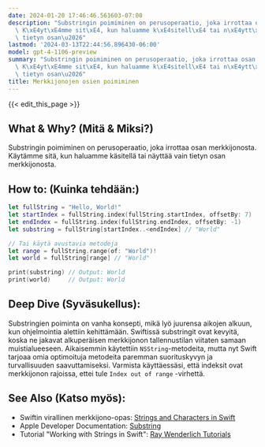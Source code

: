 ```yaml
---
date: 2024-01-20 17:46:46.561603-07:00
description: "Substringin poimiminen on perusoperaatio, joka irrottaa osan merkkijonosta.\
  \ K\xE4yt\xE4mme sit\xE4, kun haluamme k\xE4sitell\xE4 tai n\xE4ytt\xE4\xE4 vain\
  \ tietyn osan\u2026"
lastmod: '2024-03-13T22:44:56.896430-06:00'
model: gpt-4-1106-preview
summary: "Substringin poimiminen on perusoperaatio, joka irrottaa osan merkkijonosta.\
  \ K\xE4yt\xE4mme sit\xE4, kun haluamme k\xE4sitell\xE4 tai n\xE4ytt\xE4\xE4 vain\
  \ tietyn osan\u2026"
title: Merkkijonojen osien poimiminen
---
```


{{< edit_this_page >}}

## What & Why? (Mitä & Miksi?)
Substringin poimiminen on perusoperaatio, joka irrottaa osan merkkijonosta. Käytämme sitä, kun haluamme käsitellä tai näyttää vain tietyn osan merkkijonosta.

## How to: (Kuinka tehdään:)
```Swift
let fullString = "Hello, World!"
let startIndex = fullString.index(fullString.startIndex, offsetBy: 7)
let endIndex = fullString.index(fullString.endIndex, offsetBy: -1)
let substring = fullString[startIndex..<endIndex] // "World"

// Tai käytä avustavia metodeja
let range = fullString.range(of: "World")!
let world = fullString[range] // "World"

print(substring) // Output: World
print(world)     // Output: World
```

## Deep Dive (Syväsukellus):
Substringien poiminta on vanha konsepti, mikä lyö juurensa aikojen alkuun, kun ohjelmointia alettiin kehittämään. Swiftissä substringit ovat kevyitä, koska ne jakavat alkuperäisen merkkijonon tallennustilan viitaten samaan muistialueeseen. Aikaisemmin käytettiin `NSString`-metodeita, mutta nyt Swift tarjoaa omia optimoituja metodeita paremman suorituskyvyn ja turvallisuuden saavuttamiseksi. Varmista käyttäessäsi, että indeksit ovat merkkijonon rajoissa, ettei tule `Index out of range` -virhettä.

## See Also (Katso myös):
- Swiftin virallinen merkkijono-opas: [Strings and Characters in Swift](https://docs.swift.org/swift-book/LanguageGuide/StringsAndCharacters.html)
- Apple Developer Documentation: [Substring](https://developer.apple.com/documentation/swift/substring)
- Tutorial "Working with Strings in Swift": [Ray Wenderlich Tutorials](https://www.raywenderlich.com/library?q=strings&sort_order=relevance)
